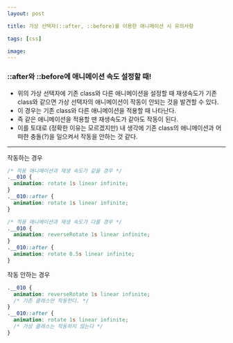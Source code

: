 ```yaml
---
layout: post

title: 가상 선택자(::after, ::before)를 이용한 애니메이션 시 유의사항

tags: [css]

image:
---
```


### ::after와 ::before에 애니메이션 속도 설정할 때!

- 위의 가상 선택자에 기존 class와 다른 애니메이션을 설정할 때 재생속도가 기존 class와 같으면 가상 선택자의 애니메이션이 작동이 안되는 것을 발견할 수 있다.
- 이 경우는 기존 class와 다른 애니메이션을 적용할 때 나타난다.
- 즉 같은 애니메이션을 적용할 땐 재생속도가 같아도 작동이 된다.
- 이를 토대로 (정확한 이유는 모르겠지만) 내 생각에 기존 class의 애니메이션과 어떠한 충돌(?)을 일으켜서 작동을 안하는 것 같다.

---

작동하는 경우

```css
/* 적용 애니메이션과 재생 속도가 같을 경우 */
.__010 {
  animation: rotate 1s linear infinite;
}
.__010::after {
  animation: rotate 1s linear infinite;
}
```

```css
/* 적용 애니메이션과 재생 속도가 다를 경우 */
.__010 {
  animation: reverseRotate 1s linear infinite;
}
.__010::after {
  animation: rotate 0.5s linear infinite;
}
```

작동 안하는 경우

```css
.__010 {
  animation: reverseRotate 1s linear infinite;
  /* 기존 클래스만 작동한다. */
}
.__010::after {
  animation: rotate 1s linear infinite;
  /* 가상 클래스는 작동하지 않는다 */
}
```
